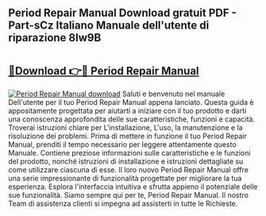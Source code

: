 ## Period Repair Manual Download gratuit PDF - Part-sCz Italiano Manuale dell'utente di riparazione 8Iw9B

# <h2><a href="http://df93rmd.blite.top/?on=Period+Repair+Manual">🔗Download 👉🔴 Period Repair Manual</a></h2>

[![Period Repair Manual download](https://i.imgur.com/lujVjoI.png)](http://df93rmd.blite.top/?on=Period+Repair+Manual)
Saluti e benvenuto nel manuale Dell'utente per il tuo Period Repair Manual appena lanciato. Questa guida è appositamente progettata per aiutarti a iniziare con il tuo prodotto e darti una conoscenza approfondita delle sue caratteristiche, funzioni e capacità. Troverai istruzioni chiare per L'installazione, L'uso, la manutenzione e la risoluzione dei problemi. Prima di mettere in funzione il tuo Period Repair Manual, prenditi il tempo necessario per leggere attentamente questo Manuale. Contiene preziose informazioni sulle caratteristiche e le funzioni del prodotto, nonché istruzioni di installazione e istruzioni dettagliate su come utilizzare ciascuna di esse. Il loro nuovo Period Repair Manual offre una serie impressionante di funzionalità progettate per migliorare la tua esperienza. Esplora l'interfaccia intuitiva e sfrutta appieno il potenziale delle sue funzionalità. Siamo sempre qui per te, Period Repair Manual. Il nostro Team di assistenza clienti si impegna ad assisterti in tutte le Richieste.
